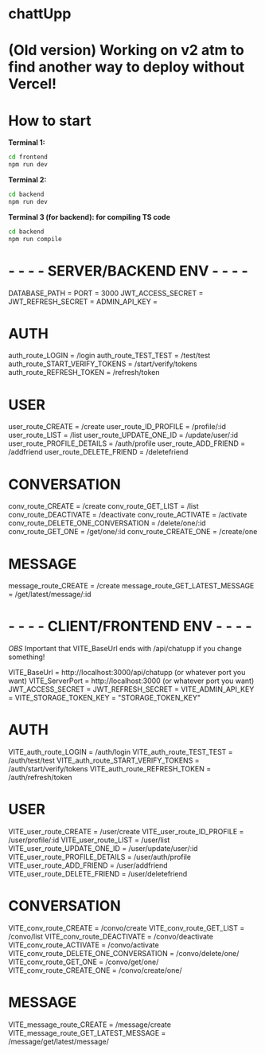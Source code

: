 # chattUpp


#  (Old version) Working on v2 atm to find another way to deploy without Vercel!

# How to start
**Terminal 1:**  
```sh
cd frontend
npm run dev
```
**Terminal 2:**  
```sh
cd backend
npm run dev
```
**Terminal 3 (for backend): for compiling TS code** 
```sh
cd backend
npm run compile
```
# - - - - SERVER/BACKEND ENV - - - -
DATABASE_PATH =
PORT = 3000
JWT_ACCESS_SECRET =
JWT_REFRESH_SECRET =
ADMIN_API_KEY =

# AUTH
auth_route_LOGIN = /login
auth_route_TEST_TEST = /test/test
auth_route_START_VERIFY_TOKENS = /start/verify/tokens
auth_route_REFRESH_TOKEN = /refresh/token

# USER
user_route_CREATE = /create
user_route_ID_PROFILE = /profile/:id
user_route_LIST = /list
user_route_UPDATE_ONE_ID = /update/user/:id
user_route_PROFILE_DETAILS = /auth/profile
user_route_ADD_FRIEND = /addfriend
user_route_DELETE_FRIEND = /deletefriend

# CONVERSATION
conv_route_CREATE = /create
conv_route_GET_LIST = /list
conv_route_DEACTIVATE = /deactivate
conv_route_ACTIVATE = /activate
conv_route_DELETE_ONE_CONVERSATION = /delete/one/:id
conv_route_GET_ONE = /get/one/:id
conv_route_CREATE_ONE = /create/one

# MESSAGE
message_route_CREATE = /create
message_route_GET_LATEST_MESSAGE = /get/latest/message/:id


# - - - - CLIENT/FRONTEND ENV - - - -
_OBS_
Important that VITE_BaseUrl ends with /api/chatupp if you change something!

VITE_BaseUrl = http://localhost:3000/api/chatupp (or whatever port you want)
VITE_ServerPort = http://localhost:3000 (or whatever port you want)
JWT_ACCESS_SECRET =
JWT_REFRESH_SECRET =
VITE_ADMIN_API_KEY =
VITE_STORAGE_TOKEN_KEY = "STORAGE_TOKEN_KEY"

# AUTH
VITE_auth_route_LOGIN = /auth/login
VITE_auth_route_TEST_TEST = /auth/test/test
VITE_auth_route_START_VERIFY_TOKENS = /auth/start/verify/tokens
VITE_auth_route_REFRESH_TOKEN = /auth/refresh/token

# USER
VITE_user_route_CREATE = /user/create
VITE_user_route_ID_PROFILE = /user/profile/:id
VITE_user_route_LIST = /user/list
VITE_user_route_UPDATE_ONE_ID = /user/update/user/:id
VITE_user_route_PROFILE_DETAILS = /user/auth/profile
VITE_user_route_ADD_FRIEND = /user/addfriend
VITE_user_route_DELETE_FRIEND = /user/deletefriend

# CONVERSATION
VITE_conv_route_CREATE = /convo/create
VITE_conv_route_GET_LIST = /convo/list
VITE_conv_route_DEACTIVATE = /convo/deactivate
VITE_conv_route_ACTIVATE = /convo/activate
VITE_conv_route_DELETE_ONE_CONVERSATION = /convo/delete/one/
VITE_conv_route_GET_ONE = /convo/get/one/
VITE_conv_route_CREATE_ONE = /convo/create/one/

# MESSAGE
VITE_message_route_CREATE = /message/create
VITE_message_route_GET_LATEST_MESSAGE = /message/get/latest/message/

